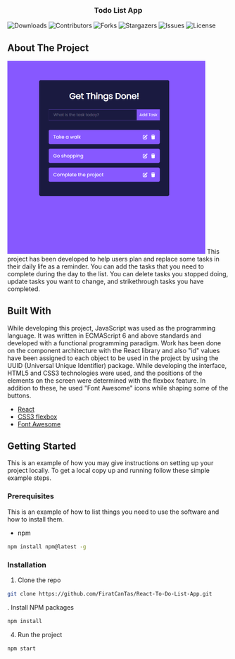 <br/>
<p align="center">
  <h3 align="center">Todo List App</h3>

</p>

![Downloads](https://img.shields.io/github/downloads/FiratCanTas/todo-list-app/total) ![Contributors](https://img.shields.io/github/contributors/FiratCanTas/todo-list-app?color=dark-green) ![Forks](https://img.shields.io/github/forks/FiratCanTas/todo-list-app?style=social) ![Stargazers](https://img.shields.io/github/stars/FiratCanTas/todo-list-app?style=social) ![Issues](https://img.shields.io/github/issues/FiratCanTas/todo-list-app) ![License](https://img.shields.io/github/license/FiratCanTas/todo-list-app) 


## About The Project
<img src="img/ui.png" alt="resim açıklaması" width="450"/>
This project has been developed to help users plan and replace some tasks in their daily life as a reminder. You can add the tasks that you need to complete during the day to the list. You can delete tasks you stopped doing, update tasks you want to change, and strikethrough tasks you have completed.

## Built With

While developing this project, JavaScript was used as the programming language. It was written in ECMAScript 6 and above standards and developed with a functional programming paradigm. Work has been done on the component architecture with the React library and also "id" values have been assigned to each object to be used in the project by using the UUID (Universal Unique Identifier) package. While developing the interface, HTML5 and CSS3 technologies were used, and the positions of the elements on the screen were determined with the flexbox feature. In addition to these, he used "Font Awesome" icons while shaping some of the buttons.

* [React](https://react.dev/)
* [CSS3 flexbox](https://css-tricks.com/snippets/css/a-guide-to-flexbox/)
* [Font Awesome](https://fontawesome.com/)

## Getting Started

This is an example of how you may give instructions on setting up your project locally.
To get a local copy up and running follow these simple example steps.

### Prerequisites

This is an example of how to list things you need to use the software and how to install them.

* npm

```sh
npm install npm@latest -g
```

### Installation

1. Clone the repo

```sh
git clone https://github.com/FiratCanTas/React-To-Do-List-App.git
```

. Install NPM packages

```sh
npm install
```

4. Run the project

```JS
npm start
```


